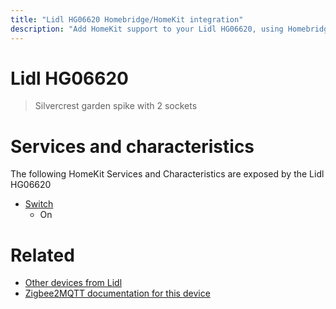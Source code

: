 ```yaml
---
title: "Lidl HG06620 Homebridge/HomeKit integration"
description: "Add HomeKit support to your Lidl HG06620, using Homebridge, Zigbee2MQTT and homebridge-z2m."
---
```

<!---
This file has been GENERATED using src/docgen/docgen.ts
DO NOT EDIT THIS FILE MANUALLY!
-->
# Lidl HG06620
> Silvercrest garden spike with 2 sockets


# Services and characteristics
The following HomeKit Services and Characteristics are exposed by
the Lidl HG06620

* [Switch](../../switch.md)
  * On


# Related
* [Other devices from Lidl](../index.md#lidl)
* [Zigbee2MQTT documentation for this device](https://www.zigbee2mqtt.io/devices/HG06620.html)